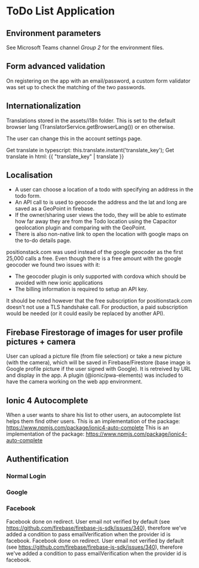 # ToDo List Application

## Environment parameters
See Microsoft Teams channel *Group 2* for the environment files.

## Form advanced validation
On registering on the app with an email/password, a custom form validator was set up to check the matching of the two passwords.

## Internationalization
Translations stored in the assets/i18n folder. This is set to the default browser lang (TranslatorService.getBrowserLang()) or en otherwise.

The user can change this in the account settings page.

Get translate in typescript: this.translate.instant('translate_key');
Get translate in html: {{ "translate_key" | translate }}

## Localisation

+ A user can choose a location of a todo with specifying an address in the todo form.
+ An API call to is used to geocode the address and the lat and long are saved as a GeoPoint in firebase.
+ If the owner/sharing user views the todo, they will be able to estimate how far away they are from the Todo location using the Capacitor geolocation plugin and comparing with the GeoPoint. 
+ There is also non-native link to open the location with google maps on the to-do details page.

positionstack.com was used instead of the google geocoder as the first 25,000 calls a free. Even though there is a free amount with the google geocoder we found two issues with it:
+ The geocoder plugin is only supported with cordova which should be avoided with new ionic applications
+ The billing information is required to setup an API key. 

It should be noted however that the free subscription for positionstack.com doesn't not use a TLS handshake call. For production, a paid subscription would be needed (or it could easily be replaced by another API).

## Firebase Firestorage of images for user profile pictures + camera
User can upload a picture file (from file selection) or take a new picture (with the camera), which will be saved in Firebase/Firestore (base image is Google profile picture if the user signed with Google). It is retreived by URL and display in the app.
A plugin (@ionic/pwa-elements) was included to have the camera working on the web app environment.


## Ionic 4 Autocomplete
When a user wants to share his list to other users, an autocomplete list helps them find other users.
This is an implementation of the package: https://www.npmjs.com/package/ionic4-auto-complete
This is an implementation of the package: https://www.npmjs.com/package/ionic4-auto-complete

## Authentification
### Normal Login
### Google
### Facebook

Facebook done on redirect. User email not verified by default (see https://github.com/firebase/firebase-js-sdk/issues/340), therefore we've added a condition to pass emailVerification when the provider id is facebook.
Facebook done on redirect. User email not verified by default (see https://github.com/firebase/firebase-js-sdk/issues/340), therefore we've added a condition to pass emailVerification when the provider id is facebook.
